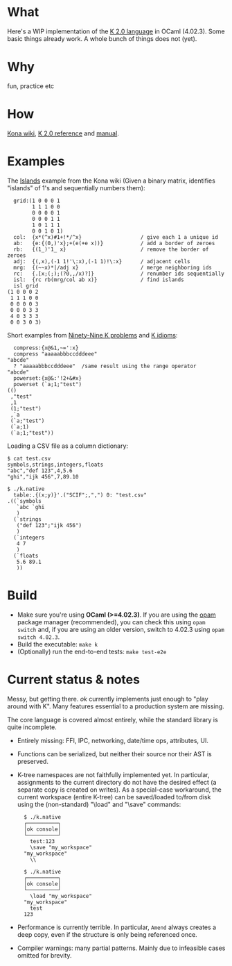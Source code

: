 # What

Here's a WIP implementation of the [K 2.0 language](http://en.wikipedia.org/wiki/K_(programming_language)) in OCaml (4.02.3). Some basic things already work. A whole bunch of things does not (yet).


# Why

fun, practice etc

# How

[Kona wiki](https://github.com/kevinlawler/kona/wiki), [K 2.0 reference](http://web.archive.org/web/20050504070651/http://www.kx.com/technical/documents/kreflite.pdf) and [manual](http://web.archive.org/web/20041022042401/http://www.kx.com/technical/documents/kusrlite.pdf).

# Examples

The [Islands](https://github.com/kevinlawler/kona/wiki/Islands) example from the Kona wiki (Given a binary matrix, identifies "islands" of 1's and sequentially numbers them):

~~~~
  grid:(1 0 0 0 1
        1 1 1 0 0
        0 0 0 0 1
        0 0 0 1 1
        1 0 1 1 1
        0 0 1 0 1)
  col:  {x*(^x)#1+!*/^x}                   / give each 1 a unique id
  ab:   {e:{(0,)'x};+(e(+e x))}            / add a border of zeroes
  rb:   {(1_)'1_ x}                        / remove the border of zeroes
  adj:  {(,x),(-1 1!'\:x),(-1 1)!\:x}      / adjacent cells
  mrg:  {(~~x)*|/adj x}                    / merge neighboring ids
  rc:   {.[x;(;);(?0,,/x)?]}               / renumber ids sequentially
  isl:  {rc rb(mrg/col ab x)}              / find islands
  isl grid
(1 0 0 0 2
 1 1 1 0 0
 0 0 0 0 3
 0 0 0 3 3
 4 0 3 3 3
 0 0 3 0 3)
~~~~

Short examples from [Ninety-Nine K problems](https://github.com/kevinlawler/kona/wiki/K-99%3A-Ninety-Nine-K-Problems) and [K idioms](https://github.com/kevinlawler/kona/wiki/Idioms):

~~~~
  compress:{x@&1,~=':x}
  compress "aaaaabbbccdddeee"
"abcde"
  ? "aaaaabbbccdddeee"  /same result using the range operator
"abcde"
  powerset:{x@&:'!2+&#x}
  powerset (`a;1;"test")
(()
 ,"test"
 ,1
 (1;"test")
 ,`a
 (`a;"test")
 (`a;1)
 (`a;1;"test"))
~~~~

Loading a CSV file as a column dictionary:

~~~~
$ cat test.csv
symbols,strings,integers,floats
"abc","def 123",4,5.6
"ghi","ijk 456",7,89.10

$ ./k.native
  table:.{(x;y)}'.("SCIF";,",") 0: "test.csv"
.((`symbols
   `abc `ghi
   )
  (`strings
   ("def 123";"ijk 456")
   )
  (`integers
   4 7
   )
  (`floats
   5.6 89.1
   ))
~~~~

# Build

- Make sure you're using **OCaml (>=4.02.3)**. If you are using the [opam](https://opam.ocaml.org/) package manager (recommended), you can check this using `opam switch` and, if you are using an older version, switch to 4.02.3 using `opam switch 4.02.3`.
- Build the executable: `make k`
- (Optionally) run the end-to-end tests: `make test-e2e`

# Current status & notes

Messy, but getting there. *ok* currently implements just enough to "play around with K". Many features essential to a production system are missing.

The core language is covered almost entirely, while the standard library is quite incomplete.

- Entirely missing: FFI, IPC, networking, date/time ops, attributes, UI.
- Functions can be serialized, but neither their source nor their AST is preserved.
- K-tree namespaces are not faithfully implemented yet. In particular, assignments to the current directory do not have the desired effect (a separate copy is created on writes).
As a special-case workaround, the current workspace (entire K-tree) can be saved/loaded to/from disk using the (non-standard) "\load" and "\save" commands:

        $ ./k.native
        ┌──────────┐
        │ok console│
        └──────────┘
          test:123
          \save "my_workspace"
        "my_workspace"
          \\

        $ ./k.native
        ┌──────────┐
        │ok console│
        └──────────┘
          \load "my_workspace"
        "my_workspace"
          test
        123
- Performance is currently terrible. In particular, `Amend` always creates a deep copy, even if the structure is only being referenced once.
- Compiler warnings: many partial patterns. Mainly due to infeasible cases omitted for brevity.